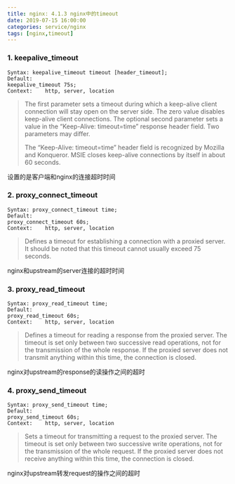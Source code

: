 ```yaml
---
title: nginx: 4.1.3 nginx中的timeout
date: 2019-07-15 16:00:00
categories: service/nginx
tags: [nginx,timeout]
---
```


### 1. keepalive_timeout
```
Syntax:	keepalive_timeout timeout [header_timeout];
Default: 
keepalive_timeout 75s;
Context:	http, server, location
```
> The first parameter sets a timeout during which a keep-alive client connection will stay open on the server side. The zero value disables keep-alive client connections. The optional second parameter sets a value in the “Keep-Alive: timeout=time” response header field. Two parameters may differ.
> 
> The “Keep-Alive: timeout=time” header field is recognized by Mozilla and Konqueror. MSIE closes keep-alive connections by itself in about 60 seconds.

设置的是客户端和nginx的连接超时时间


### 2. proxy_connect_timeout
```
Syntax:	proxy_connect_timeout time;
Default:	
proxy_connect_timeout 60s;
Context:	http, server, location
```
> Defines a timeout for establishing a connection with a proxied server. It should be noted that this timeout cannot usually exceed 75 seconds.

nginx和upstream的server连接的超时时间


### 3. proxy_read_timeout
```
Syntax:	proxy_read_timeout time;
Default:	
proxy_read_timeout 60s;
Context:	http, server, location
```
> Defines a timeout for reading a response from the proxied server. The timeout is set only between two successive read operations, not for the transmission of the whole response. If the proxied server does not transmit anything within this time, the connection is closed.

nginx对upstream的response的读操作之间的超时


### 4. proxy_send_timeout
```
Syntax:	proxy_send_timeout time;
Default:	
proxy_send_timeout 60s;
Context:	http, server, location
```
> Sets a timeout for transmitting a request to the proxied server. The timeout is set only between two successive write operations, not for the transmission of the whole request. If the proxied server does not receive anything within this time, the connection is closed.

nginx对upstream转发request的操作之间的超时